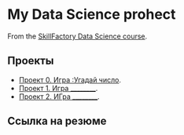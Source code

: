 # My Data Science prohect
From the [SkillFactory Data Science course](https://www.youtube.com/watch?v=dQw4w9WgXcQ).
## Проекты
* [Проект 0. Игра :Угадай число](https://github.com/KleshniEsenina/Random_game/tree/main/Project_0).
* [Проект 1. Игра ________]().
* [Проект 2. ИГра ________]().

## Ссылка на резюме
